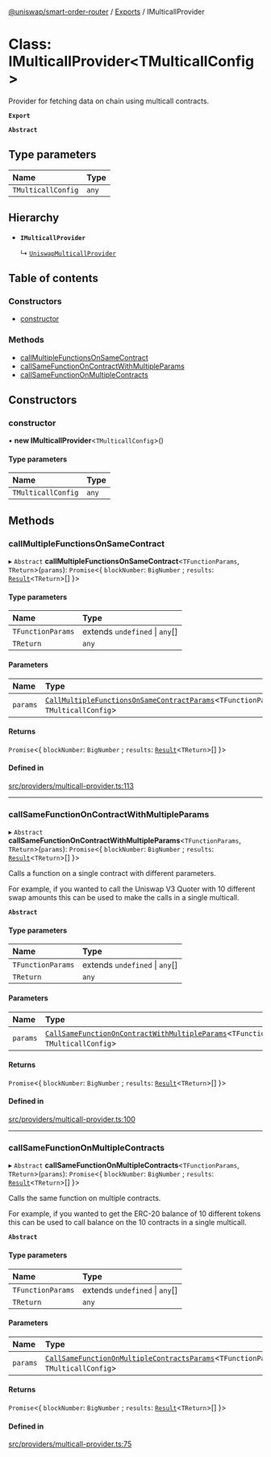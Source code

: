 [@uniswap/smart-order-router](../README.md) / [Exports](../modules.md) / IMulticallProvider

# Class: IMulticallProvider<TMulticallConfig\>

Provider for fetching data on chain using multicall contracts.

**`Export`**

**`Abstract`**

## Type parameters

| Name | Type |
| :------ | :------ |
| `TMulticallConfig` | `any` |

## Hierarchy

- **`IMulticallProvider`**

  ↳ [`UniswapMulticallProvider`](UniswapMulticallProvider.md)

## Table of contents

### Constructors

- [constructor](IMulticallProvider.md#constructor)

### Methods

- [callMultipleFunctionsOnSameContract](IMulticallProvider.md#callmultiplefunctionsonsamecontract)
- [callSameFunctionOnContractWithMultipleParams](IMulticallProvider.md#callsamefunctiononcontractwithmultipleparams)
- [callSameFunctionOnMultipleContracts](IMulticallProvider.md#callsamefunctiononmultiplecontracts)

## Constructors

### constructor

• **new IMulticallProvider**<`TMulticallConfig`\>()

#### Type parameters

| Name | Type |
| :------ | :------ |
| `TMulticallConfig` | `any` |

## Methods

### callMultipleFunctionsOnSameContract

▸ `Abstract` **callMultipleFunctionsOnSameContract**<`TFunctionParams`, `TReturn`\>(`params`): `Promise`<{ `blockNumber`: `BigNumber` ; `results`: [`Result`](../modules.md#result)<`TReturn`\>[]  }\>

#### Type parameters

| Name | Type |
| :------ | :------ |
| `TFunctionParams` | extends `undefined` \| `any`[] |
| `TReturn` | `any` |

#### Parameters

| Name | Type |
| :------ | :------ |
| `params` | [`CallMultipleFunctionsOnSameContractParams`](../modules.md#callmultiplefunctionsonsamecontractparams)<`TFunctionParams`, `TMulticallConfig`\> |

#### Returns

`Promise`<{ `blockNumber`: `BigNumber` ; `results`: [`Result`](../modules.md#result)<`TReturn`\>[]  }\>

#### Defined in

[src/providers/multicall-provider.ts:113](https://github.com/Uniswap/smart-order-router/blob/10190c3/src/providers/multicall-provider.ts#L113)

___

### callSameFunctionOnContractWithMultipleParams

▸ `Abstract` **callSameFunctionOnContractWithMultipleParams**<`TFunctionParams`, `TReturn`\>(`params`): `Promise`<{ `blockNumber`: `BigNumber` ; `results`: [`Result`](../modules.md#result)<`TReturn`\>[]  }\>

Calls a function on a single contract with different parameters.

For example, if you wanted to call the Uniswap V3 Quoter with 10 different
swap amounts this can be used to make the calls in a single multicall.

**`Abstract`**

#### Type parameters

| Name | Type |
| :------ | :------ |
| `TFunctionParams` | extends `undefined` \| `any`[] |
| `TReturn` | `any` |

#### Parameters

| Name | Type |
| :------ | :------ |
| `params` | [`CallSameFunctionOnContractWithMultipleParams`](../modules.md#callsamefunctiononcontractwithmultipleparams)<`TFunctionParams`, `TMulticallConfig`\> |

#### Returns

`Promise`<{ `blockNumber`: `BigNumber` ; `results`: [`Result`](../modules.md#result)<`TReturn`\>[]  }\>

#### Defined in

[src/providers/multicall-provider.ts:100](https://github.com/Uniswap/smart-order-router/blob/10190c3/src/providers/multicall-provider.ts#L100)

___

### callSameFunctionOnMultipleContracts

▸ `Abstract` **callSameFunctionOnMultipleContracts**<`TFunctionParams`, `TReturn`\>(`params`): `Promise`<{ `blockNumber`: `BigNumber` ; `results`: [`Result`](../modules.md#result)<`TReturn`\>[]  }\>

Calls the same function on multiple contracts.

For example, if you wanted to get the ERC-20 balance of 10 different tokens
this can be used to call balance on the 10 contracts in a single multicall.

**`Abstract`**

#### Type parameters

| Name | Type |
| :------ | :------ |
| `TFunctionParams` | extends `undefined` \| `any`[] |
| `TReturn` | `any` |

#### Parameters

| Name | Type |
| :------ | :------ |
| `params` | [`CallSameFunctionOnMultipleContractsParams`](../modules.md#callsamefunctiononmultiplecontractsparams)<`TFunctionParams`, `TMulticallConfig`\> |

#### Returns

`Promise`<{ `blockNumber`: `BigNumber` ; `results`: [`Result`](../modules.md#result)<`TReturn`\>[]  }\>

#### Defined in

[src/providers/multicall-provider.ts:75](https://github.com/Uniswap/smart-order-router/blob/10190c3/src/providers/multicall-provider.ts#L75)
